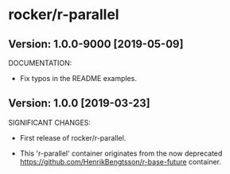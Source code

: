 rocker/r-parallel
=================

## Version: 1.0.0-9000 [2019-05-09]

DOCUMENTATION:

 * Fix typos in the README examples.
 

## Version: 1.0.0 [2019-03-23]

SIGNIFICANT CHANGES:

 * First release of rocker/r-parallel.

 * This 'r-parallel' container originates from the now deprecated
   https://github.com/HenrikBengtsson/r-base-future container.
   